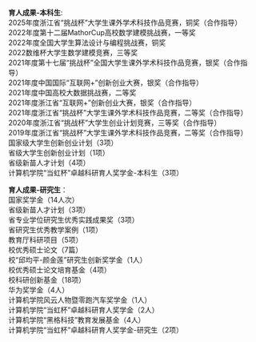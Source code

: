 **育人成果-本科生**:   
2025年度浙江省“挑战杯”大学生课外学术科技作品竞赛，铜奖（合作指导）   
2022年度第十二届MathorCup高校数学建模挑战赛，一等奖   
2022年度全国大学生算法设计与编程挑战赛，铜奖   
2022数维杯大学生数学建模竞赛，三等奖   
2021年度第十七届“挑战杯”全国大学生课外学术科技作品竞赛，银奖（合作指导）   
2021年度中国国际“互联网+”创新创业大赛，银奖（合作指导）   
2021年度中国高校大数据挑战赛，二等奖   
2021年度浙江省“互联网+”创新创业大赛，银奖（合作指导）   
2021年度浙江省“挑战杯”大学生课外学术科技作品竞赛，二等奖（合作指导）   
2020年度浙江省“挑战杯”大学生创业计划竞赛，三等奖（合作指导）   
2019年度浙江省“挑战杯”大学生课外学术科技作品竞赛，二等奖（合作指导）   
国家级大学生创新创业计划（3项）   
省级大学生创新创业计划（1项）   
省级新苗人才计划（4项）   
计算机学院“当虹杯”卓越科研育人奖学金-本科生（3项）   

**育人成果-研究生**：   
国家奖学金（14人次）   
省级新苗人才计划（3项）   
省专业学位研究生优秀实践成果奖（3项）   
省研究生优秀教学案例（1项）   
教育厅科研项目（5项）   
校优秀硕士论文（7篇）   
校“邱均平-颜金莲”研究生创新奖学金（1人）   
校优秀硕士论文培育基金（4项）   
校科研创新基金（18项）   
华为奖学金（4人）   
计算机学院风云人物暨零跑汽车奖学金（1人）   
计算机学院“当虹杯”卓越科研育人奖学金（2人）   
计算机学院“黑格科技”教育发展基金（4人）   
计算机学院“当虹杯”卓越科研育人奖学金-研究生（2项）

